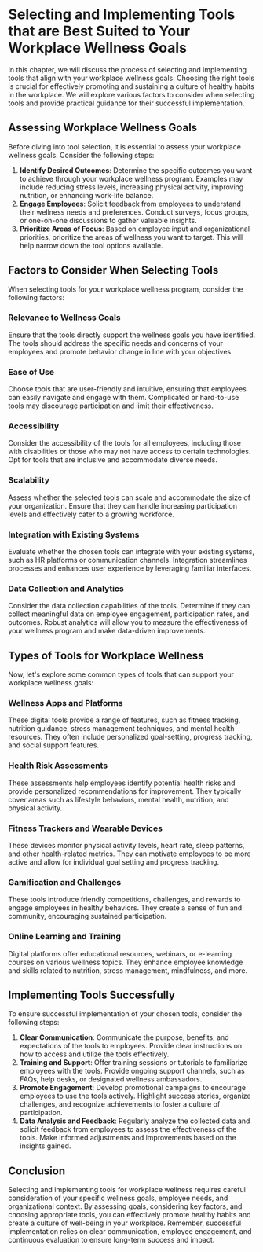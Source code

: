 Selecting and Implementing Tools that are Best Suited to Your Workplace Wellness Goals
===============================================================================================

In this chapter, we will discuss the process of selecting and implementing tools that align with your workplace wellness goals. Choosing the right tools is crucial for effectively promoting and sustaining a culture of healthy habits in the workplace. We will explore various factors to consider when selecting tools and provide practical guidance for their successful implementation.

**Assessing Workplace Wellness Goals**
--------------------------------------

Before diving into tool selection, it is essential to assess your workplace wellness goals. Consider the following steps:

1. **Identify Desired Outcomes**: Determine the specific outcomes you want to achieve through your workplace wellness program. Examples may include reducing stress levels, increasing physical activity, improving nutrition, or enhancing work-life balance.
2. **Engage Employees**: Solicit feedback from employees to understand their wellness needs and preferences. Conduct surveys, focus groups, or one-on-one discussions to gather valuable insights.
3. **Prioritize Areas of Focus**: Based on employee input and organizational priorities, prioritize the areas of wellness you want to target. This will help narrow down the tool options available.

**Factors to Consider When Selecting Tools**
--------------------------------------------

When selecting tools for your workplace wellness program, consider the following factors:

### **Relevance to Wellness Goals**

Ensure that the tools directly support the wellness goals you have identified. The tools should address the specific needs and concerns of your employees and promote behavior change in line with your objectives.

### **Ease of Use**

Choose tools that are user-friendly and intuitive, ensuring that employees can easily navigate and engage with them. Complicated or hard-to-use tools may discourage participation and limit their effectiveness.

### **Accessibility**

Consider the accessibility of the tools for all employees, including those with disabilities or those who may not have access to certain technologies. Opt for tools that are inclusive and accommodate diverse needs.

### **Scalability**

Assess whether the selected tools can scale and accommodate the size of your organization. Ensure that they can handle increasing participation levels and effectively cater to a growing workforce.

### **Integration with Existing Systems**

Evaluate whether the chosen tools can integrate with your existing systems, such as HR platforms or communication channels. Integration streamlines processes and enhances user experience by leveraging familiar interfaces.

### **Data Collection and Analytics**

Consider the data collection capabilities of the tools. Determine if they can collect meaningful data on employee engagement, participation rates, and outcomes. Robust analytics will allow you to measure the effectiveness of your wellness program and make data-driven improvements.

**Types of Tools for Workplace Wellness**
-----------------------------------------

Now, let's explore some common types of tools that can support your workplace wellness goals:

### **Wellness Apps and Platforms**

These digital tools provide a range of features, such as fitness tracking, nutrition guidance, stress management techniques, and mental health resources. They often include personalized goal-setting, progress tracking, and social support features.

### **Health Risk Assessments**

These assessments help employees identify potential health risks and provide personalized recommendations for improvement. They typically cover areas such as lifestyle behaviors, mental health, nutrition, and physical activity.

### **Fitness Trackers and Wearable Devices**

These devices monitor physical activity levels, heart rate, sleep patterns, and other health-related metrics. They can motivate employees to be more active and allow for individual goal setting and progress tracking.

### **Gamification and Challenges**

These tools introduce friendly competitions, challenges, and rewards to engage employees in healthy behaviors. They create a sense of fun and community, encouraging sustained participation.

### **Online Learning and Training**

Digital platforms offer educational resources, webinars, or e-learning courses on various wellness topics. They enhance employee knowledge and skills related to nutrition, stress management, mindfulness, and more.

**Implementing Tools Successfully**
-----------------------------------

To ensure successful implementation of your chosen tools, consider the following steps:

1. **Clear Communication**: Communicate the purpose, benefits, and expectations of the tools to employees. Provide clear instructions on how to access and utilize the tools effectively.
2. **Training and Support**: Offer training sessions or tutorials to familiarize employees with the tools. Provide ongoing support channels, such as FAQs, help desks, or designated wellness ambassadors.
3. **Promote Engagement**: Develop promotional campaigns to encourage employees to use the tools actively. Highlight success stories, organize challenges, and recognize achievements to foster a culture of participation.
4. **Data Analysis and Feedback**: Regularly analyze the collected data and solicit feedback from employees to assess the effectiveness of the tools. Make informed adjustments and improvements based on the insights gained.

**Conclusion**
--------------

Selecting and implementing tools for workplace wellness requires careful consideration of your specific wellness goals, employee needs, and organizational context. By assessing goals, considering key factors, and choosing appropriate tools, you can effectively promote healthy habits and create a culture of well-being in your workplace. Remember, successful implementation relies on clear communication, employee engagement, and continuous evaluation to ensure long-term success and impact.
